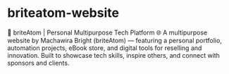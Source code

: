 # briteatom-website
🚀 briteAtom | Personal Multipurpose Tech Platform 🌐  A multipurpose website by Machawira Bright (briteAtom) — featuring a personal portfolio, automation projects, eBook store, and digital tools for reselling and innovation. Built to showcase tech skills, inspire others, and connect with sponsors and clients.
